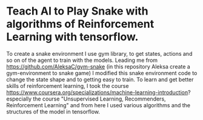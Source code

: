 # Teach AI to Play Snake with algorithms of Reinforcement Learning with tensorflow. 
To create a snake environment I use gym library, to get states, actions and so on of the agent to train with the models. Leading me from https://github.com/AleksaC/gym-snake  (in this repository Aleksa create a gym-environment to snake game) I modified this snake environment code to change the state shape and to getting easy to train. 
To learn and get better skills of reinforcement learning, I took the course https://www.coursera.org/specializations/machine-learning-introduction? especially the course "Unsupervised Learning, Recommenders, Reinforcement Learning" and from here I used various algorithms and the structures of the model in tensorflow.   

